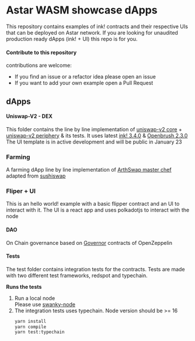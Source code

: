 # Astar WASM showcase dApps
This repository contains examples of ink! contracts and their respective UIs that can be deployed on Astar network.
If you are looking for unaudited production ready dApps (ink! + UI) this repo is for you.

#### Contribute to this repository
contributions are welcome:
- If you find an issue or a refactor idea please open an issue
- If you want to add your own example open a Pull Request

## dApps
#### Uniswap-V2 - DEX
This folder contains the line by line implementation of [uniswap-v2 core](https://github.com/Uniswap/v2-core) + [uniswap-v2 periphery](https://github.com/Uniswap/v2-periphery) & its tests. It uses latest [ink! 3.4.0](https://github.com/paritytech/ink/tree/v3.4.0) & [Openbrush 2.3.0](https://github.com/Supercolony-net/openbrush-contracts/tree/v2.3.0)
The UI template is in active development and will be public in January 23

### Farming
A farming dApp line by line implementation of [ArthSwap master chef](https://github.com/ArthSwap/ArthSwap-MasterChef) adapted from 
[sushiswap](https://github.com/sushiswap/sushiswap/blob/archieve/canary/contracts/MasterChefV2.sol) 

### Fliper + UI 
This is an hello world! example with a basic flipper contract and an UI to interact with it.
The UI is a react app and uses polkadotjs to interact with the node

#### DAO
On Chain governance based on [Governor](https://github.com/OpenZeppelin/openzeppelin-contracts/tree/master/contracts/governance) contracts of OpenZeppelin

#### Tests
The test folder contains integration tests for the contracts. Tests are made with two different test frameworks, redspot and typechain.

**Runs the tests**
1. Run a local node \
   Please use [swanky-node](https://github.com/AstarNetwork/swanky-node/releases) 
2. The integration tests uses typechain. Node version should be >= 16
     ```bash
     yarn install
     yarn compile
     yarn test:typechain
     ```
